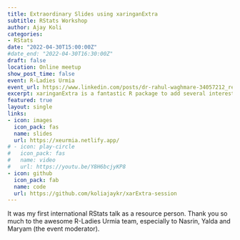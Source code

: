```yaml
---
title: Extraordinary Slides using xaringanExtra
subtitle: RStats Workshop
author: Ajay Koli
categories:
- RStats
date: "2022-04-30T15:00:00Z"
#date_end: "2022-04-30T16:30:00Z"
draft: false
location: Online meetup
show_post_time: false
event: R-Ladies Urmia
event_url: https://www.linkedin.com/posts/dr-rahul-waghmare-34057212_research-university-management-activity-6865233393341222912-NVXR
excerpt: xaringanExtra is a fantastic R package to add several interesting features in the xaringan slides.
featured: true
layout: single
links:
- icon: images
  icon_pack: fas
  name: slides
  url: https://xeurmia.netlify.app/
# - icon: play-circle
#   icon_pack: fas
#   name: video
#   url: https://youtu.be/Y8H6bcjyKP8
- icon: github
  icon_pack: fab
  name: code
  url: https://github.com/koliajaykr/xarExtra-session
---
```


It was my first international RStats talk as a resource person. Thank you so much to the awesome R-Ladies Urmia team, especially to Nasrin, Yalda and Maryam (the event moderator).

